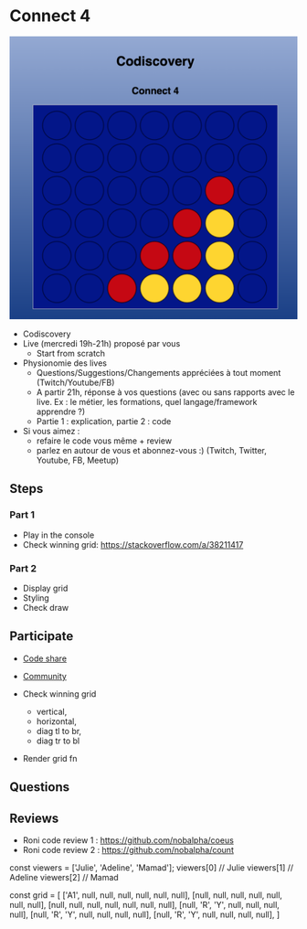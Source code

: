 # Connect 4

![img](./media/connect4.png)

- Codiscovery
- Live (mercredi 19h-21h) proposé par vous
  - Start from scratch
- Physionomie des lives
  - Questions/Suggestions/Changements appréciées à tout moment (Twitch/Youtube/FB)
  - A partir 21h, réponse à vos questions (avec ou sans rapports avec le live. Ex : le métier, les formations, quel langage/framework apprendre ?)
  - Partie 1 : explication, partie 2 : code
- Si vous aimez :
  - refaire le code vous même + review
  - parlez en autour de vous et abonnez-vous :) (Twitch, Twitter, Youtube, FB, Meetup)

## Steps

### Part 1

- Play in the console
- Check winning grid: https://stackoverflow.com/a/38211417

### Part 2

- Display grid
- Styling
- Check draw

## Participate

- [Code share](https://codiscovery-code-share.herokuapp.com/)
- [Community](https://community.codiscovery.co/)

- Check winning grid
  - vertical,
  - horizontal,
  - diag tl to br,
  - diag tr to bl
- Render grid fn

## Questions

## Reviews

- Roni code review 1 : https://github.com/nobalpha/coeus
- Roni code review 2 : https://github.com/nobalpha/count

const viewers = ['Julie', 'Adeline', 'Mamad'];
viewers[0] // Julie
viewers[1] // Adeline
viewers[2] // Mamad

const grid = [
['A1', null, null, null, null, null, null],
[null, null, null, null, null, null, null],
[null, null, null, null, null, null, null],
[null, 'R', 'Y', null, null, null, null],
[null, 'R', 'Y', null, null, null, null],
[null, 'R', 'Y', null, null, null, null],
]

